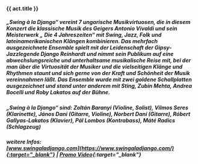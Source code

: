 #### **{{ act.title }}**

##### „Swing à la Django“ vereint 7 ungarische Musikvirtuosen, die in diesem Konzert die klassische Musik des Geigers Antonio Vivaldi und sein Meisterwerk „ Die 4 Jahreszeiten“ mit Swing, Jazz, Folk und lateinamerikanischen Klängen kombinieren. Das mehrfach ausgezeichnete Ensemble spielt mit der Leidenschaft der Gipsy-Jazzlegende Django Reinhardt und nimmt sein Publikum auf eine abwechslungsreiche und unterhaltsame musikalische Reise mit, bei der man über die Virtuosität der Musiker und die vielseitigen Klänge und Rhythmen staunt und sich gerne von der Kraft und Schönheit der Musik vereinnahmen läßt. Das Ensemble wurde mit zwei goldene Schallplatten ausgezeichnet und stand unter anderem mit Sting, Zubin Mehta, Andrea Bocelli und Roby Lakatos auf der Bühne.
##### „Swing à la Django“ sind: **Zoltán Baranyi** (Violine, Solist), **Vilmos Seres** (Klarinette), **János Dani** (Gitarre, Violine), **Norbert Dani** (Gitarre), **Róbert Gallyas-Lakatos** (Klavier), **Pál Lombos** (Kontrabass), **Máté Radics** (Schlagzeug)

##### weitere Infos:<br>[www.swingaladjango.com](https://www.swingaladjango.com/){:target="_blank"} | [Promo Video](https://www.youtube.com/watch?v=Un1JBv5zLb8){:target="_blank"}

